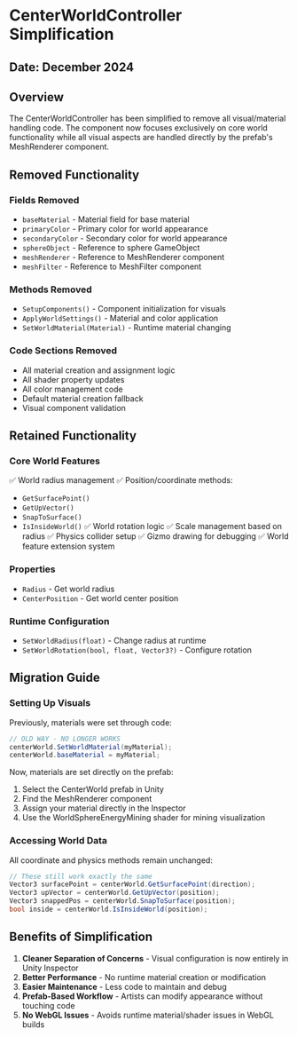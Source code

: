 # CenterWorldController Simplification

## Date: December 2024

## Overview
The CenterWorldController has been simplified to remove all visual/material handling code. The component now focuses exclusively on core world functionality while all visual aspects are handled directly by the prefab's MeshRenderer component.

## Removed Functionality

### Fields Removed
- `baseMaterial` - Material field for base material
- `primaryColor` - Primary color for world appearance
- `secondaryColor` - Secondary color for world appearance
- `sphereObject` - Reference to sphere GameObject
- `meshRenderer` - Reference to MeshRenderer component
- `meshFilter` - Reference to MeshFilter component

### Methods Removed
- `SetupComponents()` - Component initialization for visuals
- `ApplyWorldSettings()` - Material and color application
- `SetWorldMaterial(Material)` - Runtime material changing

### Code Sections Removed
- All material creation and assignment logic
- All shader property updates
- All color management code
- Default material creation fallback
- Visual component validation

## Retained Functionality

### Core World Features
✅ World radius management
✅ Position/coordinate methods:
  - `GetSurfacePoint()`
  - `GetUpVector()`
  - `SnapToSurface()`
  - `IsInsideWorld()`
✅ World rotation logic
✅ Scale management based on radius
✅ Physics collider setup
✅ Gizmo drawing for debugging
✅ World feature extension system

### Properties
- `Radius` - Get world radius
- `CenterPosition` - Get world center position

### Runtime Configuration
- `SetWorldRadius(float)` - Change radius at runtime
- `SetWorldRotation(bool, float, Vector3?)` - Configure rotation

## Migration Guide

### Setting Up Visuals
Previously, materials were set through code:
```csharp
// OLD WAY - NO LONGER WORKS
centerWorld.SetWorldMaterial(myMaterial);
centerWorld.baseMaterial = myMaterial;
```

Now, materials are set directly on the prefab:
1. Select the CenterWorld prefab in Unity
2. Find the MeshRenderer component
3. Assign your material directly in the Inspector
4. Use the WorldSphereEnergyMining shader for mining visualization

### Accessing World Data
All coordinate and physics methods remain unchanged:
```csharp
// These still work exactly the same
Vector3 surfacePoint = centerWorld.GetSurfacePoint(direction);
Vector3 upVector = centerWorld.GetUpVector(position);
Vector3 snappedPos = centerWorld.SnapToSurface(position);
bool inside = centerWorld.IsInsideWorld(position);
```

## Benefits of Simplification

1. **Cleaner Separation of Concerns** - Visual configuration is now entirely in Unity Inspector
2. **Better Performance** - No runtime material creation or modification
3. **Easier Maintenance** - Less code to maintain and debug
4. **Prefab-Based Workflow** - Artists can modify appearance without touching code
5. **No WebGL Issues** - Avoids runtime material/shader issues in WebGL builds

